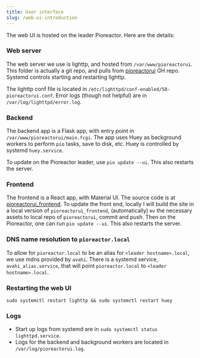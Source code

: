 ```yaml
---
title: User interface
slug: /web-ui-introduction
---
```



The web UI is hosted on the leader Pioreactor. Here are the details:

### Web server

The web server we use is lighttp, and hosted from `/var/www/pioreactorui`. This folder is actually a git repo, and pulls from [pioreactorui](https://github.com/pioreactor/pioreactorui) GH repo. Systemd controls starting and restarting lighttp.

The lighttp conf file is located in `/etc/lighttpd/conf-enabled/50-pioreactorui.conf`. Error logs (though not helpful) are in `/var/log/lighttpd/error.log`.



### Backend

The backend app is a Flask app, with entry point in `/var/www/pioreactorui/main.fcgi`. The app uses Huey as background workers to perform `pio` tasks, save to disk, etc. Huey is controlled by systemd `huey.service`.

To update on the Pioreactor leader, use `pio update --ui`. This also restarts the server.


### Frontend

The frontend is a React app, with Material UI. The source code is at [pioreactorui_frontend](https://github.com/Pioreactor/pioreactorui_frontend). To update the front end, locally I will build the site in a local version of `pioreactorui_frontend`, (automatically) `mv` the necessary assets to local repo of `pioreactorui`, commit and push. Then on the Pioreactor, one can run `pio update --ui`. This also restarts the server.


### DNS name resolution to `pioreactor.local`

To allow for `pioreactor.local` to be an alias for `<leader hostname>.local`, we use mdns provided by `avahi`. There is a systemd service, `avahi_alias.service`, that will point `pioreactor.local` to `<leader hostname>.local`.


### Restarting the web UI

```
sudo systemctl restart lighttp && sudo systemctl restart huey
```

### Logs
- Start up logs from systemd are in `sudo systemctl status lighttpd.service`.
- Logs for the backend and background workers are located in `/var/log/pioreactorui.log`.
